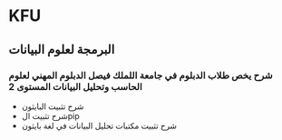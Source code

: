 # KFU 

## البرمجة لعلوم البيانات

### شرح يخص طلاب الدبلوم في جامعة اللملك فيصل الدبلوم المهني لعلوم الحاسب وتحليل البيانات المستوى 2

- شرح تثبيت البايثون
- شرح تثبيت الpip
- شرح تثبيت مكتبات تحليل البيانات في لغة بايثون
